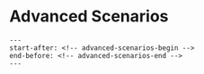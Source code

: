 # Advanced Scenarios

```{include} ../README.md
---
start-after: <!-- advanced-scenarios-begin -->
end-before: <!-- advanced-scenarios-end -->
---
```
